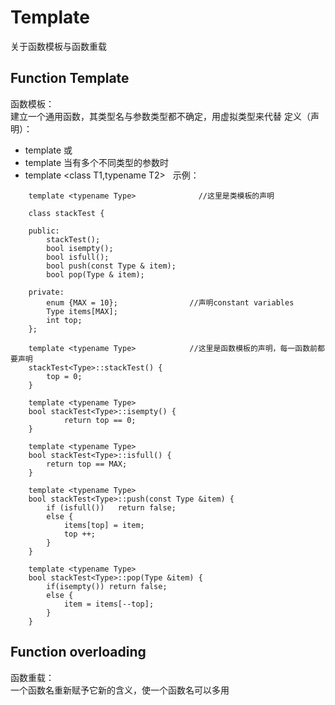 # Template

关于函数模板与函数重载

## Function Template
函数模板：  
建立一个通用函数，其类型名与参数类型都不确定，用虚拟类型来代替
定义（声明）：  
- template <typename T>  或
- template <class T>
当有多个不同类型的参数时  
- template <class T1,typename T2> 
  
示例：
```
    template <typename Type>              //这里是类模板的声明

    class stackTest {

    public:
        stackTest();
        bool isempty();
        bool isfull();
        bool push(const Type & item);
        bool pop(Type & item);

    private:
        enum {MAX = 10};                //声明constant variables
        Type items[MAX];
        int top;
    };

    template <typename Type>            //这里是函数模板的声明，每一函数前都要声明
    stackTest<Type>::stackTest() {
        top = 0;
    }

    template <typename Type>
    bool stackTest<Type>::isempty() {
            return top == 0;
    }

    template <typename Type>
    bool stackTest<Type>::isfull() {
        return top == MAX;
    }

    template <typename Type>
    bool stackTest<Type>::push(const Type &item) {
        if (isfull())   return false;
        else {
            items[top] = item;
            top ++;
        }
    }

    template <typename Type>
    bool stackTest<Type>::pop(Type &item) {
        if(isempty()) return false;
        else {
            item = items[--top];
        }
    }
```


## Function overloading
函数重载：  
一个函数名重新赋予它新的含义，使一个函数名可以多用
